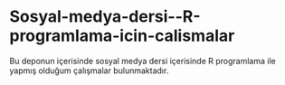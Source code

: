 # Sosyal-medya-dersi--R-programlama-icin-calismalar
Bu deponun içerisinde sosyal medya dersi içerisinde R programlama ile yapmış olduğum çalışmalar bulunmaktadır. 

